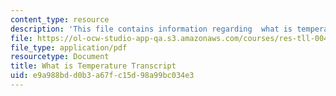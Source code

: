 ```yaml
---
content_type: resource
description: 'This file contains information regarding  what is temperature transcript. '
file: https://ol-ocw-studio-app-qa.s3.amazonaws.com/courses/res-tll-004-stem-concept-videos-fall-2013/e9a988bdd0b3a67fc15d98a99bc034e3_MITRES_TLL-004F13_WhatisT.pdf
file_type: application/pdf
resourcetype: Document
title: What is Temperature Transcript
uid: e9a988bd-d0b3-a67f-c15d-98a99bc034e3
---
```

